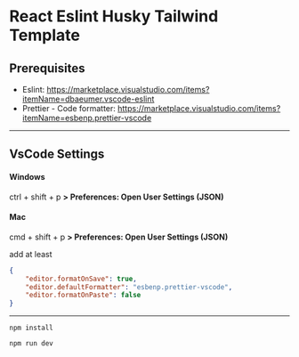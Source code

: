# **React Eslint Husky Tailwind Template**

## Prerequisites

-   Eslint: https://marketplace.visualstudio.com/items?itemName=dbaeumer.vscode-eslint
-   Prettier - Code formatter: https://marketplace.visualstudio.com/items?itemName=esbenp.prettier-vscode

---

## VsCode Settings

#### Windows

ctrl + shift + p
**> Preferences: Open User Settings (JSON)**

#### Mac

cmd + shift + p
**> Preferences: Open User Settings (JSON)**

add at least

```json
{
    "editor.formatOnSave": true,
    "editor.defaultFormatter": "esbenp.prettier-vscode",
    "editor.formatOnPaste": false
}
```

---

`npm install`

`npm run dev`
